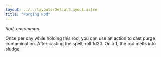 ```yaml
---
layout: ../../layouts/DefaultLayout.astro
title: "Purging Rod"
---
```

*Rod, uncommon*

Once per day while holding this rod, you can use an action to cast purge contamination. After casting the spell, roll 1d20. On a 1, the rod melts into sludge.